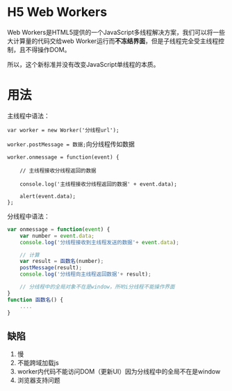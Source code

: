 # H5 Web Workers

Web Workers是HTML5提供的一个JavaScript多线程解决方案，我们可以将一些大计算量的代码交给web Worker运行而**不冻结界面**，但是子线程完全受主线程控制，且不得操作DOM。

所以，这个新标准并没有改变JavaScript单线程的本质。



# 用法

主线程中语法：

`var worker = new Worker('分线程url');`

`worker.postMessage = 数据;`向分线程传如数据

``` 
worker.onmessage = function(event) {

​    // 主线程接收分线程返回的数据

​    console.log('主线程接收分线程返回的数据' + event.data);

​    alert(event.data);
}; 
```

分线程中语法：

``````javascript
var onmessage = function(event) {
    var number = event.data;
    console.log('分线程接收到主线程发送的数据'+ event.data);

    // 计算
    var result = 函数名(number);
    postMessage(result);
    console.log('分线程向主线程返回数据'+ result);

    // 分线程中的全局对象不在是window，所哟i分线程不能操作界面
}
function 函数名() {
    ....
}
``````

## 缺陷

1. 慢
2. 不能跨域加载js
3. worker内代码不能访问DOM（更新UI）因为分线程中的全局不在是window
4. 浏览器支持问题
